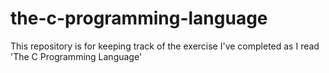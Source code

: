 # the-c-programming-language
This repository is for keeping track of the exercise I've completed as I read 'The C Programming Language'
